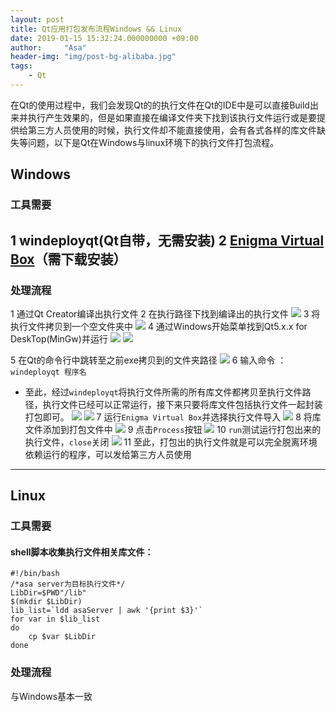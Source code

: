```yaml
---
layout: post
title: Qt应用打包发布流程Windows && Linux
date: 2019-01-15 15:32:24.000000000 +09:00
author:     "Asa"
header-img: "img/post-bg-alibaba.jpg"
tags:
    - Qt
---
```


在Qt的使用过程中，我们会发现Qt的的执行文件在Qt的IDE中是可以直接Build出来并执行产生效果的，但是如果直接在编译文件夹下找到该执行文件运行或是要提供给第三方人员使用的时候，执行文件却不能直接使用，会有各式各样的库文件缺失等问题，以下是Qt在Windows与linux环境下的执行文件打包流程。
## Windows
### 工具需要
1 windeployqt(Qt自带，无需安装)
2 [Enigma Virtual Box](https://enigmaprotector.com/en/downloads.html)（需下载安装）
---
### 处理流程
1 通过Qt Creator编译出执行文件
2 在执行路径下找到编译出的执行文件
![](https://upload-images.jianshu.io/upload_images/19406162-53606bb90debea18.PNG?imageMogr2/auto-orient/strip%7CimageView2/2/w/1240)
3 将执行文件拷贝到一个空文件夹中
![](https://upload-images.jianshu.io/upload_images/19406162-9f82f573c5a358aa.PNG?imageMogr2/auto-orient/strip%7CimageView2/2/w/1240)
4 通过Windows开始菜单找到Qt5.x.x for DeskTop(MinGw)并运行
![](https://upload-images.jianshu.io/upload_images/19406162-3f90e3aeedcf95af.png?imageMogr2/auto-orient/strip%7CimageView2/2/w/1240)
![](https://upload-images.jianshu.io/upload_images/19406162-a17dabe7e8634191.PNG?imageMogr2/auto-orient/strip%7CimageView2/2/w/1240)

5 在Qt的命令行中跳转至之前exe拷贝到的文件夹路径
![](https://upload-images.jianshu.io/upload_images/19406162-b1a314a273f60701.PNG?imageMogr2/auto-orient/strip%7CimageView2/2/w/1240)
6 输入命令 ：`windeployqt 程序名`
-  至此，经过`windeployqt`将执行文件所需的所有库文件都拷贝至执行文件路径，执行文件已经可以正常运行，接下来只要将库文件包括执行文件一起封装打包即可。
![](https://upload-images.jianshu.io/upload_images/19406162-8ab1c946623d9d68.PNG?imageMogr2/auto-orient/strip%7CimageView2/2/w/1240)
![](https://upload-images.jianshu.io/upload_images/19406162-cbb2a9b8535a2a2f.PNG?imageMogr2/auto-orient/strip%7CimageView2/2/w/1240)
7 运行`Enigma Virtual Box`并选择执行文件导入
![](https://upload-images.jianshu.io/upload_images/19406162-fec8e787eb15a098.PNG?imageMogr2/auto-orient/strip%7CimageView2/2/w/1240)
8 将库文件添加到打包文件中
![](https://upload-images.jianshu.io/upload_images/19406162-94ebbe0a151b1711.png?imageMogr2/auto-orient/strip%7CimageView2/2/w/1240)
9 点击`Process`按钮
![](https://upload-images.jianshu.io/upload_images/19406162-3f1a0e546a4e9d0f.PNG?imageMogr2/auto-orient/strip%7CimageView2/2/w/1240)
10 `run`测试运行打包出来的执行文件，`close`关闭
![](https://upload-images.jianshu.io/upload_images/19406162-5396999c6973dac8.PNG?imageMogr2/auto-orient/strip%7CimageView2/2/w/1240)
11 至此，打包出的执行文件就是可以完全脱离环境依赖运行的程序，可以发给第三方人员使用

---
## Linux
### 工具需要
#### shell脚本收集执行文件相关库文件：
```
#!/bin/bash
/*asa server为目标执行文件*/
LibDir=$PWD"/lib"
$(mkdir $LibDir)
lib_list=`ldd asaServer | awk '{print $3}'`
for var in $lib_list
do
    cp $var $LibDir
done
```
### 处理流程
与Windows基本一致